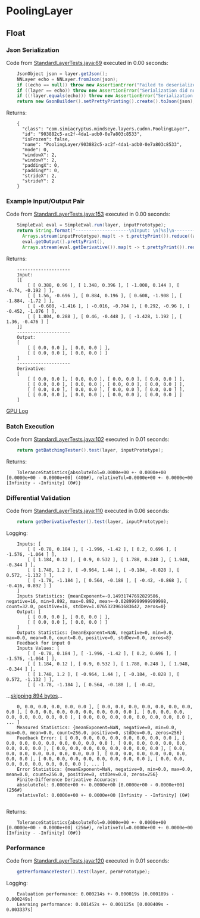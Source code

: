 # PoolingLayer
## Float
### Json Serialization
Code from [StandardLayerTests.java:69](../../../../../../../../src/main/java/com/simiacryptus/mindseye/test/StandardLayerTests.java#L69) executed in 0.00 seconds: 
```java
    JsonObject json = layer.getJson();
    NNLayer echo = NNLayer.fromJson(json);
    if ((echo == null)) throw new AssertionError("Failed to deserialize");
    if ((layer == echo)) throw new AssertionError("Serialization did not copy");
    if ((!layer.equals(echo))) throw new AssertionError("Serialization not equal");
    return new GsonBuilder().setPrettyPrinting().create().toJson(json);
```

Returns: 

```
    {
      "class": "com.simiacryptus.mindseye.layers.cudnn.PoolingLayer",
      "id": "903882c5-ac2f-4da1-adb0-0e7a803c8533",
      "isFrozen": false,
      "name": "PoolingLayer/903882c5-ac2f-4da1-adb0-0e7a803c8533",
      "mode": 0,
      "windowX": 2,
      "windowY": 2,
      "paddingX": 0,
      "paddingY": 0,
      "strideX": 2,
      "strideY": 2
    }
```



### Example Input/Output Pair
Code from [StandardLayerTests.java:153](../../../../../../../../src/main/java/com/simiacryptus/mindseye/test/StandardLayerTests.java#L153) executed in 0.00 seconds: 
```java
    SimpleEval eval = SimpleEval.run(layer, inputPrototype);
    return String.format("--------------------\nInput: \n[%s]\n--------------------\nOutput: \n%s\n--------------------\nDerivative: \n%s",
      Arrays.stream(inputPrototype).map(t -> t.prettyPrint()).reduce((a, b) -> a + ",\n" + b).get(),
      eval.getOutput().prettyPrint(),
      Arrays.stream(eval.getDerivative()).map(t -> t.prettyPrint()).reduce((a, b) -> a + ",\n" + b).get());
```

Returns: 

```
    --------------------
    Input: 
    [[
    	[ [ 0.388, 0.96 ], [ 1.348, 0.396 ], [ -1.008, 0.144 ], [ -0.74, -0.192 ] ],
    	[ [ 1.56, -0.696 ], [ 0.884, 0.196 ], [ 0.608, -1.908 ], [ -1.884, -1.72 ] ],
    	[ [ -0.608, -1.416 ], [ -0.016, -0.704 ], [ 0.292, -0.96 ], [ -0.452, -1.076 ] ],
    	[ [ 1.804, 0.288 ], [ 0.46, -0.448 ], [ -1.428, 1.192 ], [ 1.36, -0.476 ] ]
    ]]
    --------------------
    Output: 
    [
    	[ [ 0.0, 0.0 ], [ 0.0, 0.0 ] ],
    	[ [ 0.0, 0.0 ], [ 0.0, 0.0 ] ]
    ]
    --------------------
    Derivative: 
    [
    	[ [ 0.0, 0.0 ], [ 0.0, 0.0 ], [ 0.0, 0.0 ], [ 0.0, 0.0 ] ],
    	[ [ 0.0, 0.0 ], [ 0.0, 0.0 ], [ 0.0, 0.0 ], [ 0.0, 0.0 ] ],
    	[ [ 0.0, 0.0 ], [ 0.0, 0.0 ], [ 0.0, 0.0 ], [ 0.0, 0.0 ] ],
    	[ [ 0.0, 0.0 ], [ 0.0, 0.0 ], [ 0.0, 0.0 ], [ 0.0, 0.0 ] ]
    ]
```



[GPU Log](etc/cuda.log)

### Batch Execution
Code from [StandardLayerTests.java:102](../../../../../../../../src/main/java/com/simiacryptus/mindseye/test/StandardLayerTests.java#L102) executed in 0.01 seconds: 
```java
    return getBatchingTester().test(layer, inputPrototype);
```

Returns: 

```
    ToleranceStatistics{absoluteTol=0.0000e+00 +- 0.0000e+00 [0.0000e+00 - 0.0000e+00] (400#), relativeTol=0.0000e+00 +- 0.0000e+00 [Infinity - -Infinity] (0#)}
```



### Differential Validation
Code from [StandardLayerTests.java:110](../../../../../../../../src/main/java/com/simiacryptus/mindseye/test/StandardLayerTests.java#L110) executed in 0.06 seconds: 
```java
    return getDerivativeTester().test(layer, inputPrototype);
```
Logging: 
```
    Inputs: [
    	[ [ -0.78, 0.184 ], [ -1.996, -1.42 ], [ 0.2, 0.696 ], [ -1.576, -1.064 ] ],
    	[ [ 1.184, 0.12 ], [ 0.9, 0.532 ], [ 1.788, 0.248 ], [ 1.948, -0.344 ] ],
    	[ [ 1.748, 1.2 ], [ -0.964, 1.44 ], [ -0.184, -0.828 ], [ 0.572, -1.132 ] ],
    	[ [ -1.78, -1.184 ], [ 0.564, -0.188 ], [ -0.42, -0.868 ], [ -0.416, 0.892 ] ]
    ]
    Inputs Statistics: {meanExponent=-0.14931747692829586, negative=16, min=0.892, max=0.892, mean=-0.02899999999999998, count=32.0, positive=16, stdDev=1.0765323961683642, zeros=0}
    Output: [
    	[ [ 0.0, 0.0 ], [ 0.0, 0.0 ] ],
    	[ [ 0.0, 0.0 ], [ 0.0, 0.0 ] ]
    ]
    Outputs Statistics: {meanExponent=NaN, negative=0, min=0.0, max=0.0, mean=0.0, count=8.0, positive=0, stdDev=0.0, zeros=8}
    Feedback for input 0
    Inputs Values: [
    	[ [ -0.78, 0.184 ], [ -1.996, -1.42 ], [ 0.2, 0.696 ], [ -1.576, -1.064 ] ],
    	[ [ 1.184, 0.12 ], [ 0.9, 0.532 ], [ 1.788, 0.248 ], [ 1.948, -0.344 ] ],
    	[ [ 1.748, 1.2 ], [ -0.964, 1.44 ], [ -0.184, -0.828 ], [ 0.572, -1.132 ] ],
    	[ [ -1.78, -1.184 ], [ 0.564, -0.188 ], [ -0.42,
```
...[skipping 894 bytes](etc/40.txt)...
```
    0, 0.0, 0.0, 0.0, 0.0, 0.0 ], [ 0.0, 0.0, 0.0, 0.0, 0.0, 0.0, 0.0, 0.0 ], [ 0.0, 0.0, 0.0, 0.0, 0.0, 0.0, 0.0, 0.0 ], [ 0.0, 0.0, 0.0, 0.0, 0.0, 0.0, 0.0, 0.0 ], [ 0.0, 0.0, 0.0, 0.0, 0.0, 0.0, 0.0, 0.0 ], ... ]
    Measured Statistics: {meanExponent=NaN, negative=0, min=0.0, max=0.0, mean=0.0, count=256.0, positive=0, stdDev=0.0, zeros=256}
    Feedback Error: [ [ 0.0, 0.0, 0.0, 0.0, 0.0, 0.0, 0.0, 0.0 ], [ 0.0, 0.0, 0.0, 0.0, 0.0, 0.0, 0.0, 0.0 ], [ 0.0, 0.0, 0.0, 0.0, 0.0, 0.0, 0.0, 0.0 ], [ 0.0, 0.0, 0.0, 0.0, 0.0, 0.0, 0.0, 0.0 ], [ 0.0, 0.0, 0.0, 0.0, 0.0, 0.0, 0.0, 0.0 ], [ 0.0, 0.0, 0.0, 0.0, 0.0, 0.0, 0.0, 0.0 ], [ 0.0, 0.0, 0.0, 0.0, 0.0, 0.0, 0.0, 0.0 ], [ 0.0, 0.0, 0.0, 0.0, 0.0, 0.0, 0.0, 0.0 ], ... ]
    Error Statistics: {meanExponent=NaN, negative=0, min=0.0, max=0.0, mean=0.0, count=256.0, positive=0, stdDev=0.0, zeros=256}
    Finite-Difference Derivative Accuracy:
    absoluteTol: 0.0000e+00 +- 0.0000e+00 [0.0000e+00 - 0.0000e+00] (256#)
    relativeTol: 0.0000e+00 +- 0.0000e+00 [Infinity - -Infinity] (0#)
    
```

Returns: 

```
    ToleranceStatistics{absoluteTol=0.0000e+00 +- 0.0000e+00 [0.0000e+00 - 0.0000e+00] (256#), relativeTol=0.0000e+00 +- 0.0000e+00 [Infinity - -Infinity] (0#)}
```



### Performance
Code from [StandardLayerTests.java:120](../../../../../../../../src/main/java/com/simiacryptus/mindseye/test/StandardLayerTests.java#L120) executed in 0.01 seconds: 
```java
    getPerformanceTester().test(layer, permPrototype);
```
Logging: 
```
    Evaluation performance: 0.000214s +- 0.000019s [0.000189s - 0.000249s]
    Learning performance: 0.001452s +- 0.001125s [0.000409s - 0.003337s]
    
```

